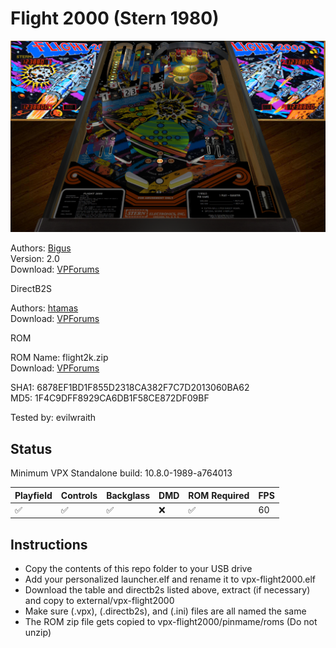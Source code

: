 # Flight 2000 (Stern 1980)

![Table Preview](../../images/vpx-flight2000.png)

Authors: [Bigus](https://www.vpforums.org/index.php?showuser=107629)  
Version: 2.0  
Download: [VPForums](https://www.vpforums.org/index.php?app=downloads&showfile=16799)

DirectB2S

Authors: [htamas](https://www.vpforums.org/index.php?showuser=16933)  
Download: [VPForums](https://www.vpforums.org/index.php?app=downloads&showfile=7683)

ROM

ROM Name: flight2k.zip  
Download: [VPForums](https://www.vpforums.org/index.php?app=downloads&showfile=746)  

SHA1: 6878EF1BD1F855D2318CA382F7C7D2013060BA62  
MD5:  1F4C9DFF8929CA6DB1F58CE872DF09BF

Tested by: evilwraith

## Status 

Minimum VPX Standalone build: 10.8.0-1989-a764013

| Playfield | Controls | Backglass | DMD | ROM Required | FPS | 
|-----------|----------|-----------|-----|--------------|-----|
| :white_check_mark: | :white_check_mark: | :white_check_mark: | :x: | :white_check_mark: | 60 |

## Instructions

- Copy the contents of this repo folder to your USB drive
- Add your personalized launcher.elf and rename it to vpx-flight2000.elf
- Download the table and directb2s listed above, extract (if necessary) and copy to external/vpx-flight2000
- Make sure (.vpx), (.directb2s), and (.ini) files are all named the same
- The ROM zip file gets copied to vpx-flight2000/pinmame/roms (Do not unzip)
